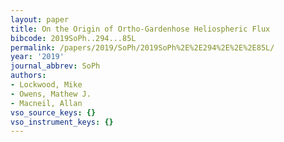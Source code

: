 ```yaml
---
layout: paper
title: On the Origin of Ortho-Gardenhose Heliospheric Flux
bibcode: 2019SoPh..294...85L
permalink: /papers/2019/SoPh/2019SoPh%2E%2E294%2E%2E%2E85L/
year: '2019'
journal_abbrev: SoPh
authors:
- Lockwood, Mike
- Owens, Mathew J.
- Macneil, Allan
vso_source_keys: {}
vso_instrument_keys: {}
---
```

